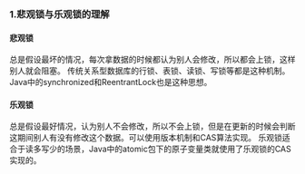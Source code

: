 ### 1.悲观锁与乐观锁的理解
#### 悲观锁
总是假设最坏的情况，每次拿数据的时候都认为别人会修改，所以都会上锁，这样别人就会阻塞。
传统关系型数据库的行锁、表锁、读锁、写锁等都是这种机制。  
Java中的synchronized和ReentrantLock也是这种思想。

#### 乐观锁
总是假设最好情况，认为别人不会修改，所以不会上锁，但是在更新的时候会判断这期间别人有没有修改这个数据。可以使用版本机制和CAS算法实现。
乐观锁适合于读多写少的场景，Java中的atomic包下的原子变量类就使用了乐观锁的CAS实现的。


